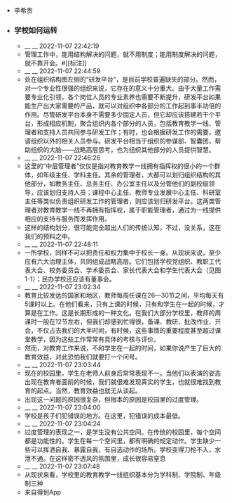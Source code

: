 - 李希贵
- ### 学校如何运转
    - __ __ 2022-11-07 22:42:19
    - 管理工作中，能用结构解决的问题，就不用制度；能用制度解决的问题，就不靠开会。#[[标注]]
    - __ __ 2022-11-07 22:44:59
    - 处在组织结构图左侧的“研发平台”，是目前学校普遍缺失的部分。然而，对一个专业性很强的组织来说，它存在的意义十分重大。由于大量工作需要专业化引领，各个岗位人员的专业素养也需要不断提升，研发平台如果能生产出大家需要的产品，就可以对组织中各部分的工作起到事半功倍的作用。尽管研发平台本身不需要多少固定人员，但它却应该搭建若干个平台，形成相应机制，聚合组织内各个部分的人员，包括教育教学一线、管理者和支持人员共同参与研发工作；有时，也会根据研发工作的需要，邀请组织以外的相关人员参与。研发平台相当于组织的参谋部、智囊团，帮助组织的大脑——战略高层思考，也为组织其他部分的人员提供智慧。
    - __ __ 2022-11-07 22:46:26
    - 这里的“中层管理者”仅仅是指对教育教学一线拥有指挥权的很小的一个群体，如年级主任、学科主任。其余的管理者，大都可以划归组织结构的其他部分，如教务主任、总务主任、办公室主任以及分管他们的副校级领导，应该划归支持人员；课程中心主任、教师专业发展中心主任、科研室主任等类似负责组织研发工作的管理者，则应该划归研发平台。这两类管理者对教育教学一线不再拥有指挥权，属于职能管理者，通过为一线提供相应的支持与服务而发挥作用。
    - 这样的结构划分，很可能完全超出人们的传统认知，不过，没关系，这在我们的预料之中。
    - __ __ 2022-11-07 22:48:11
    - 一所学校，同样不可以把责任和权力集中于校长一身。从现状来说，至少应有六大治理主体，共同组成战略高层。它们包括学校党组织、教职工代表大会、校务委员会、学术委员会、家长代表大会和学生代表大会（见图1-1）；民办学校还应该有董事会。
    - __ __ 2022-11-07 23:02:34
    - 教育比较发达的国家和地区，教师每周任课在26—30节之间，平均每天有5课时以上。在他们看来，只有上课的时候，只有和学生在一起的时候，才算是在工作。这是长期形成的一种文化。在我们大部分学校里，教师的周课时一般在12节左右，但我们却感到忙得很，备课、教研、批改作业、开会，不仅占去我们的大半时间，有时候，这些事情的重要程度甚至超过课堂教学，因为这些工作常常有具体的考核与评价。
    - 然而，对教育工作来说，不和学生在一起的时间，如果你说产生了巨大的教育效益，对此恐怕我们就要打一个问号。
    - __ __ 2022-11-07 23:03:44
    - 现在的校园里，学生在老师人前身后常常表现不一。当他们以表演的姿态出现在教育者面前的时候，我们就很难发现真实的学生，也就很难找到教育的起点。当然，教育效益也就无从谈起。
    - 出现这一问题的原因很复杂，但根本的原因是校园里的过度管理。
    - __ __ 2022-11-07 23:04:00
    - 学校是孩子们犯错误的地方。在这里，犯错误的成本最低。
    - __ __ 2022-11-07 23:04:24
    - 过度管理的表现之一，是学生没有公共空间。在传统的校园里，每个空间都是功能性的。学生在每一个空间里，都有明确的规定动作。学生缺少一些可以挥洒自我、暴露自我，有自选动作的场所。学校变得刀枪不入，水泄不通。在这样密不透风的氛围里，成长很容易窒息
    - __ __ 2022-11-07 23:07:48
    - 从现状来看，学校里的教育教学一线组织基本分为学科制、学院制、年级制三种
    - 来自得到App
